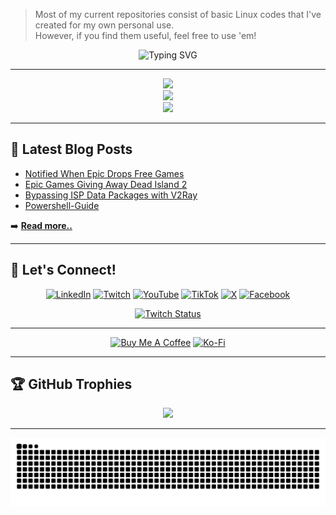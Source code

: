 > Most of my current repositories consist of basic Linux codes that I've created for my own personal use.  
> However, if you find them useful, feel free to use 'em!

<div align="center">

![Typing SVG](https://readme-typing-svg.herokuapp.com?font=Fira+Code&weight=600&size=16&pause=1000&color=00D9FF&center=true&vCenter=true&width=600&lines=Self-Taught-Programmar;WordPress+Dev;Freelance+Video+Editor)

</div>

---

<div align="center">
  <img height="180em" src="https://github-readme-stats.vercel.app/api?username=kawishkamd&show_icons=true&theme=tokyonight&include_all_commits=true&count_private=true&hide_border=true&bg_color=0D1117&title_color=00D9FF&icon_color=00D9FF/>
  <img height="180em" src="https://github-readme-stats.vercel.app/api/top-langs/?username=kawishkamd&layout=compact&langs_count=8&theme=tokyonight&hide_border=true&bg_color=0D1117&title_color=00D9FF&text_color=ffffff"/>
</div>

<div align="center">
  <img src="https://github-readme-streak-stats.herokuapp.com/?user=kawishkamd&theme=tokyonight&hide_border=true&background=0D1117&stroke=00D9FF&ring=00D9FF&fire=FF6B6B&currStreakLabel=00D9FF"/>
</div>

<div align="center">
  <img src="https://github-readme-activity-graph.vercel.app/graph?username=kawishkamd&bg_color=0D1117&color=00D9FF&line=00D9FF&point=FF6B6B&area=true&hide_border=true"/>
</div>

---

## 📝 Latest Blog Posts

<!-- BLOG-POST-LIST:START -->
- [Notified When Epic Drops Free Games](https://blog.initrc.xyz/posts/tests/epic-games-alert/epic-games-alert/)
- [Epic Games Giving Away Dead Island 2](https://blog.initrc.xyz/posts/epic-games/epic-games/)
- [Bypassing ISP Data Packages with V2Ray](https://blog.initrc.xyz/posts/v2ray-guide/v2ray-guide/)
- [Powershell-Guide](https://blog.initrc.xyz/posts/powershell-guide/powershell-guide/)
<!-- BLOG-POST-LIST:END -->

➡️ [**Read more..**](https://kawishkamd.vercel.app)

---

## 🤝 Let's Connect!

<div align="center">

[![LinkedIn](https://img.shields.io/badge/LinkedIn-0077B5?style=for-the-badge&logo=linkedin&logoColor=white)](https://linkedin.com/in/kawishkamd)
[![Twitch](https://img.shields.io/badge/Twitch-9146FF?style=for-the-badge&logo=twitch&logoColor=white)](https://twitch.tv/kawishkamd)
[![YouTube](https://img.shields.io/badge/YouTube-FF0000?style=for-the-badge&logo=youtube&logoColor=white)](https://youtube.com/@kawishkamd)
[![TikTok](https://img.shields.io/badge/TikTok-000000?style=for-the-badge&logo=tiktok&logoColor=white)](https://tiktok.com/@kawishkamd)
[![X](https://img.shields.io/badge/X-000000?style=for-the-badge&logo=x&logoColor=white)](https://x.com/kawishkamd)
[![Facebook](https://img.shields.io/badge/Facebook-1877F2?style=for-the-badge&logo=facebook&logoColor=white)](https://facebook.com/kawishkamd)


[![Twitch Status](https://img.shields.io/twitch/status/kawishkamd?logo=twitch&style=for-the-badge&color=9146FF&labelColor=1a1a1a&label=🔴%20LIVE%20ON%20TWITCH)](https://www.twitch.tv/kawishkamd)

</div>

---

<div align="center">

[![Buy Me A Coffee](https://img.shields.io/badge/Buy%20Me%20A%20Coffee-FFDD00?style=for-the-badge&logo=buy-me-a-coffee&logoColor=black)](https://buymeacoffee.com/kavishka)
[![Ko-Fi](https://img.shields.io/badge/Ko--fi-F16061?style=for-the-badge&logo=ko-fi&logoColor=white)](https://ko-fi.com/kavishka)

</div>

---

## 🏆 GitHub Trophies

<div align="center">
  <img src="https://github-profile-trophy.vercel.app/?username=kawishkamd&theme=tokyonight&no-frame=true&no-bg=true&margin-w=4&row=2&column=4"/>
</div>

---

<div align="center">
  
<!-- GitHub Snake Animation (Dark Mode) -->
<img src="https://raw.githubusercontent.com/kawishkamd/kawishkamd/output/github-contribution-grid-snake-dark.svg?palette=github-dark" alt="snake animation" />

</div>
